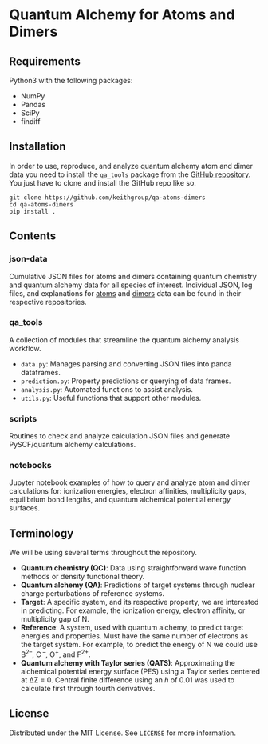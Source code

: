 # Quantum Alchemy for Atoms and Dimers

## Requirements

Python3 with the following packages:

- NumPy
- Pandas
- SciPy
- findiff

## Installation

In order to use, reproduce, and analyze quantum alchemy atom and dimer data you need to install the `qa_tools` package from the [GitHub repository](https://github.com/keithgroup/qa-atoms-dimers).
You just have to clone and install the GitHub repo like so.

```text
git clone https://github.com/keithgroup/qa-atoms-dimers
cd qa-atoms-dimers
pip install .
```

## Contents

### json-data

Cumulative JSON files for atoms and dimers containing quantum chemistry and quantum alchemy data for all species of interest.
Individual JSON, log files, and explanations for [atoms](https://github.com/keithgroup/qa-atoms-data) and [dimers](https://github.com/keithgroup/qa-dimers-data) data can be found in their respective repositories.

### qa_tools

A collection of modules that streamline the quantum alchemy analysis workflow.

- `data.py`: Manages parsing and converting JSON files into panda dataframes.
- `prediction.py`: Property predictions or querying of data frames.
- `analysis.py`: Automated functions to assist analysis.
- `utils.py`: Useful functions that support other modules.

### scripts

Routines to check and analyze calculation JSON files and generate PySCF/quantum alchemy calculations.

### notebooks

Jupyter notebook examples of how to query and analyze atom and dimer calculations for: ionization energies, electron affinities, multiplicity gaps, equilibrium bond lengths, and quantum alchemical potential energy surfaces.

## Terminology

We will be using several terms throughout the repository.

- **Quantum chemistry (QC)**: Data using straightforward wave function methods or density functional theory.
- **Quantum alchemy (QA)**: Predictions of target systems through nuclear charge perturbations of reference systems.
- **Target**: A specific system, and its respective property, we are interested in predicting.
For example, the ionization energy, electron affinity, or multiplicity gap of N.
- **Reference**: A system, used with quantum alchemy, to predict target energies and properties.
Must have the same number of electrons as the target system.
For example, to predict the energy of N we could use B<sup>2&ndash;</sup>, C<sup> &ndash;</sup>, O<sup>+</sup>, and F<sup>2+</sup>.
- **Quantum alchemy with Taylor series (QATS)**: Approximating the alchemical potential energy surface (PES) using a Taylor series centered at &#8710;Z = 0.
Central finite difference using an *h* of 0.01 was used to calculate first through fourth derivatives.

## License

Distributed under the MIT License. See `LICENSE` for more information.
